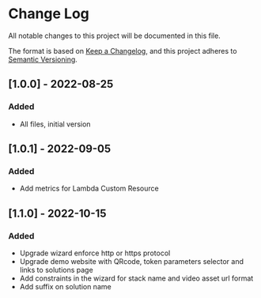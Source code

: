 # Change Log
All notable changes to this project will be documented in this file.

The format is based on [Keep a Changelog](https://keepachangelog.com/en/1.0.0/),
and this project adheres to [Semantic Versioning](https://semver.org/spec/v2.0.0.html).

## [1.0.0] - 2022-08-25
### Added
- All files, initial version

## [1.0.1] - 2022-09-05
### Added
- Add metrics for Lambda Custom Resource

## [1.1.0] - 2022-10-15
### Added
- Upgrade wizard enforce http or https protocol
- Upgrade demo website with QRcode, token parameters selector and links to solutions page
- Add constraints in the wizard for stack name and video asset url format
- Add suffix on solution name
